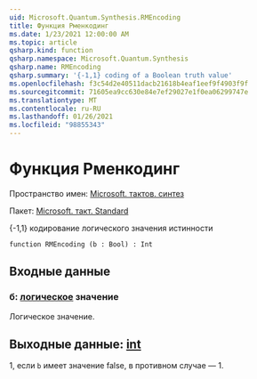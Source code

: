 ```yaml
---
uid: Microsoft.Quantum.Synthesis.RMEncoding
title: Функция Рменкодинг
ms.date: 1/23/2021 12:00:00 AM
ms.topic: article
qsharp.kind: function
qsharp.namespace: Microsoft.Quantum.Synthesis
qsharp.name: RMEncoding
qsharp.summary: '{-1,1} coding of a Boolean truth value'
ms.openlocfilehash: f3c54d2e40511dacb21618b4eaf1eef9f4903f9f
ms.sourcegitcommit: 71605ea9cc630e84e7ef29027e1f0ea06299747e
ms.translationtype: MT
ms.contentlocale: ru-RU
ms.lasthandoff: 01/26/2021
ms.locfileid: "98855343"
---
```

# <a name="rmencoding-function"></a>Функция Рменкодинг

Пространство имен: [Microsoft. тактов. синтез](xref:Microsoft.Quantum.Synthesis)

Пакет: [Microsoft. такт. Standard](https://nuget.org/packages/Microsoft.Quantum.Standard)


{-1,1} кодирование логического значения истинности

```qsharp
function RMEncoding (b : Bool) : Int
```


## <a name="input"></a>Входные данные

### <a name="b--bool"></a>б: [логическое](xref:microsoft.quantum.lang-ref.bool) значение

Логическое значение.



## <a name="output--int"></a>Выходные данные: [int](xref:microsoft.quantum.lang-ref.int)

1, если `b` имеет значение false, в противном случае — 1.